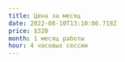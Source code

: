 ```yaml
---
title: Цена за месяц
date: 2022-08-10T13:10:06.718Z
price: $320
month: 1 месяц работы
hour: 4 часовых сессии
---
```


